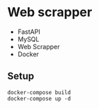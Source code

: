 # Web scrapper

- FastAPI
- MySQL
- Web Scrapper
- Docker

## Setup
```docker
docker-compose build
docker-compose up -d
```
